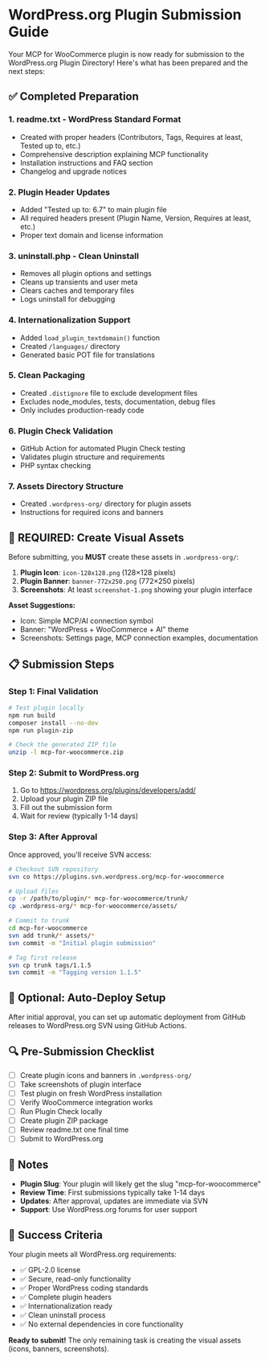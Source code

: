 # WordPress.org Plugin Submission Guide

Your MCP for WooCommerce plugin is now ready for submission to the WordPress.org Plugin Directory! Here's what has been prepared and the next steps:

## ✅ Completed Preparation

### 1. **readme.txt** - WordPress Standard Format
- Created with proper headers (Contributors, Tags, Requires at least, Tested up to, etc.)
- Comprehensive description explaining MCP functionality
- Installation instructions and FAQ section
- Changelog and upgrade notices

### 2. **Plugin Header Updates**
- Added "Tested up to: 6.7" to main plugin file
- All required headers present (Plugin Name, Version, Requires at least, etc.)
- Proper text domain and license information

### 3. **uninstall.php** - Clean Uninstall
- Removes all plugin options and settings
- Cleans up transients and user meta
- Clears caches and temporary files
- Logs uninstall for debugging

### 4. **Internationalization Support**
- Added `load_plugin_textdomain()` function
- Created `/languages/` directory
- Generated basic POT file for translations

### 5. **Clean Packaging**
- Created `.distignore` file to exclude development files
- Excludes node_modules, tests, documentation, debug files
- Only includes production-ready code

### 6. **Plugin Check Validation**
- GitHub Action for automated Plugin Check testing
- Validates plugin structure and requirements
- PHP syntax checking

### 7. **Assets Directory Structure**
- Created `.wordpress-org/` directory for plugin assets
- Instructions for required icons and banners

## 🎨 REQUIRED: Create Visual Assets

Before submitting, you **MUST** create these assets in `.wordpress-org/`:

1. **Plugin Icon**: `icon-128x128.png` (128×128 pixels)
2. **Plugin Banner**: `banner-772x250.png` (772×250 pixels)
3. **Screenshots**: At least `screenshot-1.png` showing your plugin interface

**Asset Suggestions:**
- Icon: Simple MCP/AI connection symbol
- Banner: "WordPress + WooCommerce + AI" theme
- Screenshots: Settings page, MCP connection examples, documentation

## 📋 Submission Steps

### Step 1: Final Validation
```bash
# Test plugin locally
npm run build
composer install --no-dev
npm run plugin-zip

# Check the generated ZIP file
unzip -l mcp-for-woocommerce.zip
```

### Step 2: Submit to WordPress.org
1. Go to https://wordpress.org/plugins/developers/add/
2. Upload your plugin ZIP file
3. Fill out the submission form
4. Wait for review (typically 1-14 days)

### Step 3: After Approval
Once approved, you'll receive SVN access:

```bash
# Checkout SVN repository
svn co https://plugins.svn.wordpress.org/mcp-for-woocommerce

# Upload files
cp -r /path/to/plugin/* mcp-for-woocommerce/trunk/
cp .wordpress-org/* mcp-for-woocommerce/assets/

# Commit to trunk
cd mcp-for-woocommerce
svn add trunk/* assets/*
svn commit -m "Initial plugin submission"

# Tag first release
svn cp trunk tags/1.1.5
svn commit -m "Tagging version 1.1.5"
```

## 🚀 Optional: Auto-Deploy Setup

After initial approval, you can set up automatic deployment from GitHub releases to WordPress.org SVN using GitHub Actions.

## 🔍 Pre-Submission Checklist

- [ ] Create plugin icons and banners in `.wordpress-org/`
- [ ] Take screenshots of plugin interface
- [ ] Test plugin on fresh WordPress installation
- [ ] Verify WooCommerce integration works
- [ ] Run Plugin Check locally
- [ ] Create plugin ZIP package
- [ ] Review readme.txt one final time
- [ ] Submit to WordPress.org

## 📝 Notes

- **Plugin Slug**: Your plugin will likely get the slug "mcp-for-woocommerce" 
- **Review Time**: First submissions typically take 1-14 days
- **Updates**: After approval, updates are immediate via SVN
- **Support**: Use WordPress.org forums for user support

## 🎯 Success Criteria

Your plugin meets all WordPress.org requirements:
- ✅ GPL-2.0 license
- ✅ Secure, read-only functionality  
- ✅ Proper WordPress coding standards
- ✅ Complete plugin headers
- ✅ Internationalization ready
- ✅ Clean uninstall process
- ✅ No external dependencies in core functionality

**Ready to submit!** The only remaining task is creating the visual assets (icons, banners, screenshots).